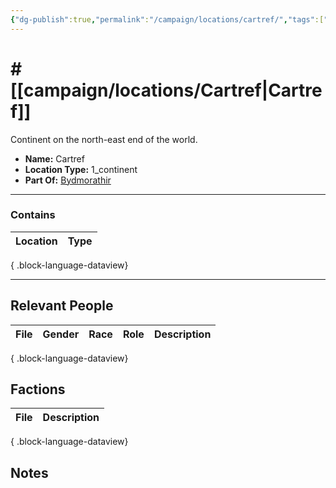```yaml
---
{"dg-publish":true,"permalink":"/campaign/locations/cartref/","tags":["location"],"created":"2025-10-29T13:22:29.806-07:00","updated":"2025-10-29T13:23:00.118-07:00"}
---
```


# # [[campaign/locations/Cartref\|Cartref]]
Continent on the north-east end of the world. 
<p><span><ul>
<li dir="auto"><strong>Name:</strong> Cartref</li>
<li dir="auto"><strong>Location Type:</strong> 1_continent</li>
<li dir="auto"><strong>Part Of:</strong> <a data-tooltip-position="top" aria-label="campaign/locations/Bydmorathir.md" data-href="campaign/locations/Bydmorathir.md" href="campaign/locations/Bydmorathir.md" class="internal-link" target="_blank" rel="noopener nofollow">Bydmorathir</a></li>
</ul></span></p>

---

### Contains
| Location | Type |
| -------- | ---- |

{ .block-language-dataview}

---

## Relevant People
| File | Gender | Race | Role | Description |
| ---- | ------ | ---- | ---- | ----------- |

{ .block-language-dataview}

## Factions
| File | Description |
| ---- | ----------- |

{ .block-language-dataview}

## Notes
